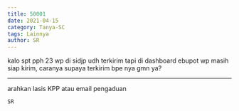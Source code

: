 ```yaml
---
title: 50001
date: 2021-04-15
category: Tanya-SC
tags: Lainnya
author: SR
---
```


kalo spt pph 23 wp di sidjp udh terkirim tapi di dashboard ebupot wp masih siap kirim, caranya supaya terkirim bpe nya gmn ya?

---

arahkan lasis KPP atau email pengaduan

`SR`

